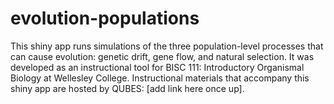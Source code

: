 # evolution-populations
This shiny app runs simulations of the three population-level processes that can cause evolution: genetic drift, gene flow, and natural selection. It was developed as an instructional tool for BISC 111: Introductory Organismal Biology at Wellesley College. Instructional materials that accompany this shiny app are hosted by QUBES: [add link here once up]. 
